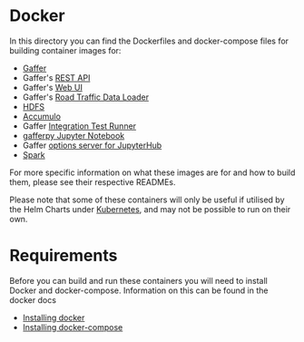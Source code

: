 Docker
=======

In this directory you can find the Dockerfiles and docker-compose files for building container images for:
* [Gaffer](gaffer/)
* Gaffer's [REST API](gaffer-rest/)
* Gaffer's [Web UI](gaffer-ui/)
* Gaffer's [Road Traffic Data Loader](gaffer-road-traffic-loader/) 
* [HDFS](hdfs/)
* [Accumulo](accumulo/)
* Gaffer [Integration Test Runner](gaffer-integration-tests/)
* [gafferpy Jupyter Notebook](gaffer-pyspark-notebook/)
* Gaffer [options server for JupyterHub](gaffer-jhub-options-server/)
* [Spark](spark-py/)

For more specific information on what these images are for and how to build them, please see their respective READMEs.

Please note that some of these containers will only be useful if utilised by the Helm Charts under [Kubernetes](/kubernetes/), and may not be possible to run on their own.

# Requirements
Before you can build and run these containers you will need to install Docker and docker-compose. Information on this can be found in the docker docs
* [Installing docker](https://docs.docker.com/get-docker/)
* [Installing docker-compose](https://docs.docker.com/compose/install/)